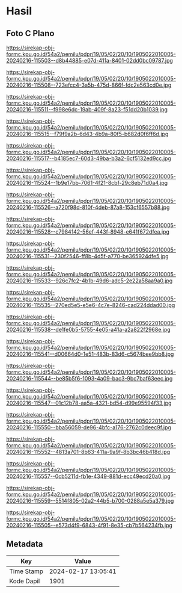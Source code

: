 # Hasil

## Foto C Plano

https://sirekap-obj-formc.kpu.go.id/54a2/pemilu/pdpr/19/05/02/20/10/1905022010005-20240216-115503--d8b44885-e07d-411a-8401-02dd0bc09787.jpg

https://sirekap-obj-formc.kpu.go.id/54a2/pemilu/pdpr/19/05/02/20/10/1905022010005-20240216-115508--723efcc4-3a5b-475d-866f-fdc2e563cd0e.jpg

https://sirekap-obj-formc.kpu.go.id/54a2/pemilu/pdpr/19/05/02/20/10/1905022010005-20240216-115511--f998e6dc-19ab-409f-8a23-f51dd20b1039.jpg

https://sirekap-obj-formc.kpu.go.id/54a2/pemilu/pdpr/19/05/02/20/10/1905022010005-20240216-115515--f79f9a2b-6d43-4b9a-80f5-b682d0f6ff6d.jpg

https://sirekap-obj-formc.kpu.go.id/54a2/pemilu/pdpr/19/05/02/20/10/1905022010005-20240216-115517--b4185ec7-60d3-49ba-b3a2-6cf5132ed9cc.jpg

https://sirekap-obj-formc.kpu.go.id/54a2/pemilu/pdpr/19/05/02/20/10/1905022010005-20240216-115524--1b9e17bb-7061-4f21-8cbf-29c8eb71d0a4.jpg

https://sirekap-obj-formc.kpu.go.id/54a2/pemilu/pdpr/19/05/02/20/10/1905022010005-20240216-115526--a720f98d-810f-4deb-87a8-153cf6557b88.jpg

https://sirekap-obj-formc.kpu.go.id/54a2/pemilu/pdpr/19/05/02/20/10/1905022010005-20240216-115528--c7984142-56ef-443f-8948-e641f672dfea.jpg

https://sirekap-obj-formc.kpu.go.id/54a2/pemilu/pdpr/19/05/02/20/10/1905022010005-20240216-115531--230f2546-ff8b-4d5f-a770-be365924dfe5.jpg

https://sirekap-obj-formc.kpu.go.id/54a2/pemilu/pdpr/19/05/02/20/10/1905022010005-20240216-115533--926c7fc2-4b1b-49d6-adc5-2e22a58aa9a0.jpg

https://sirekap-obj-formc.kpu.go.id/54a2/pemilu/pdpr/19/05/02/20/10/1905022010005-20240216-115535--270ed5e5-e5e6-4c7e-8246-cad224ddad00.jpg

https://sirekap-obj-formc.kpu.go.id/54a2/pemilu/pdpr/19/05/02/20/10/1905022010005-20240216-115538--de1fe0b5-5755-4e05-a41a-a2a822f2968e.jpg

https://sirekap-obj-formc.kpu.go.id/54a2/pemilu/pdpr/19/05/02/20/10/1905022010005-20240216-115541--d00664d0-1e51-483b-83d6-c5674bee9bb8.jpg

https://sirekap-obj-formc.kpu.go.id/54a2/pemilu/pdpr/19/05/02/20/10/1905022010005-20240216-115544--be85b5f6-1093-4a09-bac3-9bc7baf63eec.jpg

https://sirekap-obj-formc.kpu.go.id/54a2/pemilu/pdpr/19/05/02/20/10/1905022010005-20240216-115547--01c12b78-aa5a-4321-bd54-d99e95594f33.jpg

https://sirekap-obj-formc.kpu.go.id/54a2/pemilu/pdpr/19/05/02/20/10/1905022010005-20240216-115550--bba56059-de96-4bfc-a176-2762c0deec9f.jpg

https://sirekap-obj-formc.kpu.go.id/54a2/pemilu/pdpr/19/05/02/20/10/1905022010005-20240216-115552--4813a701-8b63-411a-9a9f-8b3bc46b418d.jpg

https://sirekap-obj-formc.kpu.go.id/54a2/pemilu/pdpr/19/05/02/20/10/1905022010005-20240216-115557--0cb5211d-fb1e-4349-881d-ecc49ecd20a0.jpg

https://sirekap-obj-formc.kpu.go.id/54a2/pemilu/pdpr/19/05/02/20/10/1905022010005-20240216-115559--5514f805-02a2-44b5-b700-0288a5e5a379.jpg

https://sirekap-obj-formc.kpu.go.id/54a2/pemilu/pdpr/19/05/02/20/10/1905022010005-20240216-115505--e573d4f9-6843-4f91-8e35-cb7b564234fb.jpg


## Metadata

| Key        | Value               |
| ---------- | ------------------- |
| Time Stamp | 2024-02-17 13:05:41 |
| Kode Dapil | 1901                |



